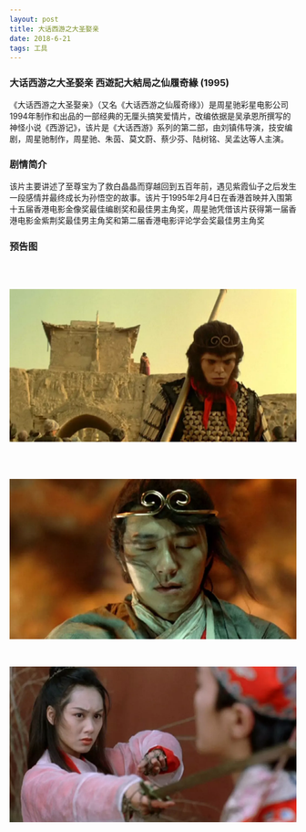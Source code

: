 ```yaml
---
layout: post
title: 大话西游之大圣娶亲
date: 2018-6-21 
tags: 工具    
---
```



### 大话西游之大圣娶亲 西遊記大結局之仙履奇緣 (1995)

《大话西游之大圣娶亲》（又名《大话西游之仙履奇缘》）是周星驰彩星电影公司1994年制作和出品的一部经典的无厘头搞笑爱情片，改编依据是吴承恩所撰写的神怪小说《西游记》，该片是《大话西游》系列的第二部，由刘镇伟导演，技安编剧，周星驰制作，周星驰、朱茵、莫文蔚、蔡少芬、陆树铭、吴孟达等人主演。

### 剧情简介

该片主要讲述了至尊宝为了救白晶晶而穿越回到五百年前，遇见紫霞仙子之后发生一段感情并最终成长为孙悟空的故事。该片于1995年2月4日在香港首映并入围第十五届香港电影金像奖最佳编剧奖和最佳男主角奖，周星驰凭借该片获得第一届香港电影金紫荆奖最佳男主角奖和第二届香港电影评论学会奖最佳男主角奖

### 预告图

<br />




<br />

![](/images/posts/codeless/121.png)

<br />



<br />

![](/images/posts/codeless/123.png)

<br />



![](/images/posts/codeless/125.png)

               
<br>

         

